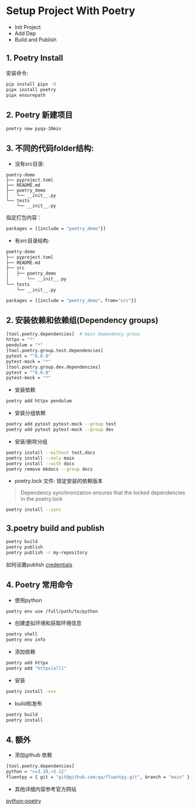 # Setup Project With Poetry

- Init Project
- Add Dep
- Build and Publish

## 1. Poetry Install

安装命令: 

```sh
pip install pipx -U
pipx install poetry
pipx ensurepath
```

## 2. Poetry 新建项目

```sh
poetry new pyqa-30min

```

## 3. 不同的代码folder结构:

- 没有src目录:
```
poetry-demo
├── pyproject.toml
├── README.md
├── poetry_demo
│   └── __init__.py
└── tests
    └── __init__.py
```
指定打包内容：
```sh
packages = [{include = "poetry_demo"}]
```

- 有src目录结构:

```sh
poetry-demo
├── pyproject.toml
├── README.md
├── src
│   ├── poetry_demo
│       └── __init__.py
└── tests
    └── __init__.py
```

```sh
packages = [{include = "poetry_demo"，from="src"}]
```

## 2. 安装依赖和依赖组(Dependency groups)

```sh
[tool.poetry.dependencies]  # main dependency group
httpx = "*"
pendulum = "*"
[tool.poetry.group.test.dependencies]
pytest = "^6.0.0"
pytest-mock = "*"
[tool.poetry.group.dev.dependencies]
pytest = "^6.0.0"
pytest-mock = "*"
```

- 安装依赖

```sh
poetry add httpx pendulum
```
- 安装分组依赖

```sh
poetry add pytest pytest-mock --group test
poetry add pytest pytest-mock --group dev

```
- 安装/删除分组
```sh
poetry install --without test,docs
poetry install --only main
poetry install --with docs
poetry remove mkdocs --group docs
```
- poetry.lock 文件: 锁定安装的依赖版本

>  Dependency synchronization ensures that the locked dependencies in the poetry.lock

```sh
poetry install --sync
```

## 3.poetry build and publish

```sh
poetry build
poetry publish
poetry publish -r my-repository
```
如何设置publish [credentials](https://python-poetry.org/docs/master/repositories/#configuring-credentials)

## 4. Poetry 常用命令

- 使用python
```sh
poetry env use /full/path/to/python
```
- 创建虚拟环境和获取环境信息
```sh
poetry shell
poetry env info

```
- 添加依赖

```sh
poetry add httpx
poetry add "httpx[all]"
```
- 安装

```sh
poetry install -vvv
```

- build和发布

```sh
poetry build
poetry install
```

## 4. 额外

- 添加github 依赖

```sh
[tool.poetry.dependencies]
python = ">=3.10,<3.12"
fluentpy = { git = "git@github.com:qa/fluentpy.git", branch = "main" }
```

- 其他详细内容参考官方网站

[python-poetry](https://python-poetry.org/)




